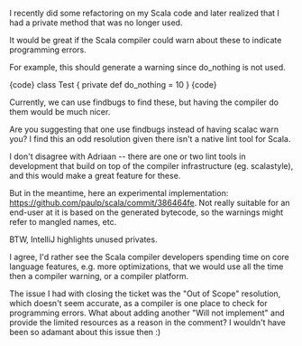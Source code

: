 I recently did some refactoring on my Scala code and later realized that
I had a private method that was no longer used.

It would be great if the Scala compiler could warn about these to indicate
programming errors.

For example, this should generate a warning since do_nothing is not
used.

{code}
class Test {
  private def do_nothing = 10
}
{code}

Currently, we can use findbugs to find these, but having the compiler
do them would be much nicer.

Are you suggesting that one use findbugs instead of having scalac warn you?  I find this an odd resolution given there isn't a native lint tool for Scala.

I don't disagree with Adriaan -- there are one or two lint tools in development that build on top of the compiler infrastructure (eg. scalastyle), and this would make a great feature for these.

But in the meantime, here an experimental implementation: https://github.com/paulp/scala/commit/386464fe. Not really suitable for an end-user at it is based on the generated bytecode, so the warnings might refer to mangled names, etc.

BTW, IntelliJ highlights unused privates.


I agree, I'd rather see the Scala compiler developers spending time on core language features, e.g. more optimizations, that we would use all the time then a compiler warning, or a compiler platform.

The issue I had with closing the ticket was the "Out of Scope" resolution, which doesn't seem accurate, as a compiler is one place to check for programming errors.  What about adding another "Will not implement" and provide the limited resources as a reason in the comment?  I wouldn't have been so adamant about this issue then :)
